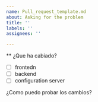 ```yaml
---
name: Pull_request_template.md
about: Asking for the problem
title: ''
labels: ''
assignees: ''

---
```


** ¿Que ha cabiado?
- [ ] frontedn
- [ ] backend
- [ ] configuration server

¿Como puedo probar los cambios?
